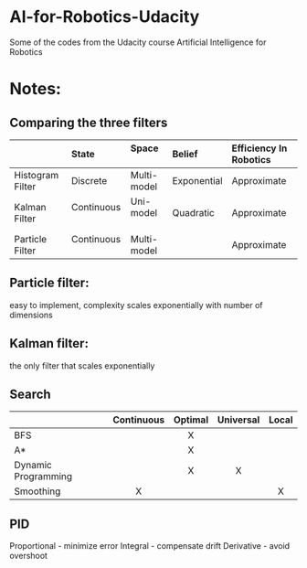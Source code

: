 # AI-for-Robotics-Udacity
Some of the codes from the Udacity course Artificial Intelligence for Robotics

# Notes:

## Comparing the three filters
|	                  |State         |Space	        |Belief	       |Efficiency	In Robotics|
|:------------------|:-------------|:-------------|:-------------|:------------------------|
|Histogram Filter	  |Discrete	     |Multi-model	  |Exponential	 |Approximate|
|Kalman Filter	    |Continuous	   |Uni-model	    |Quadratic	   |Approximate|
|Particle Filter	  |Continuous	   |Multi-model	  |              |Approximate|

## Particle filter: 
  easy to implement, complexity scales exponentially with number of dimensions
## Kalman filter: 
  the only filter that scales exponentially

## Search
|                    |Continuous  |Optimal     |Universal   |Local       |
|:-------------------|:----------:|:----------:|:----------:|:----------:|
|BFS                 |            |X           |            |            |
|A*                  |            |X           |            |            |
|Dynamic Programming |            |X           |X           |            |
|Smoothing           |X           |            |            |X           |

## PID
Proportional - minimize error
Integral     - compensate drift
Derivative   - avoid overshoot
